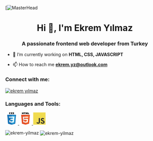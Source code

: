  [![MasterHead](https://wallpapercave.com/wp/wp11723569.jpg)
<h1 align="center">Hi 👋, I'm Ekrem Yılmaz</h1>
<h3 align="center">A passionate frontend web developer from Turkey</h3>

- 🔭 I’m currently working on **HTML, CSS, JAVASCRIPT**

- 📫 How to reach me **ekrem.yz@outlook.com**

<h3 align="left">Connect with me:</h3>
<p align="left">
<a href="https://linkedin.com/in/ekrem yılmaz" target="blank"><img align="center" src="https://raw.githubusercontent.com/rahuldkjain/github-profile-readme-generator/master/src/images/icons/Social/linked-in-alt.svg" alt="ekrem yılmaz" height="30" width="40" /></a>
</p>

<h3 align="left">Languages and Tools:</h3>
<p align="left"> <a href="https://www.w3schools.com/css/" target="_blank" rel="noreferrer"> <img src="https://raw.githubusercontent.com/devicons/devicon/master/icons/css3/css3-original-wordmark.svg" alt="css3" width="40" height="40"/> </a> <a href="https://www.w3.org/html/" target="_blank" rel="noreferrer"> <img src="https://raw.githubusercontent.com/devicons/devicon/master/icons/html5/html5-original-wordmark.svg" alt="html5" width="40" height="40"/> </a> <a href="https://developer.mozilla.org/en-US/docs/Web/JavaScript" target="_blank" rel="noreferrer"> <img src="https://raw.githubusercontent.com/devicons/devicon/master/icons/javascript/javascript-original.svg" alt="javascript" width="40" height="40"/> </a> </p>

<p><img align="left" src="https://github-readme-stats.vercel.app/api/top-langs?username=ekrem-yilmaz&show_icons=true&locale=en&layout=compact" alt="ekrem-yilmaz" /></p>

<p>&nbsp;<img align="center" src="https://github-readme-stats.vercel.app/api?username=ekrem-yilmaz&show_icons=true&locale=en" alt="ekrem-yilmaz" /></p>

